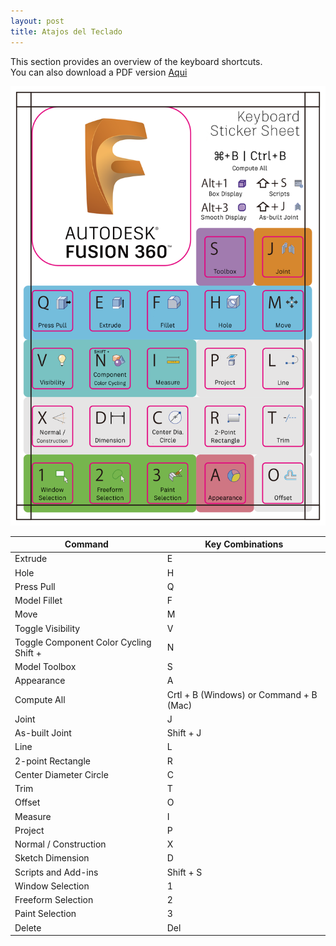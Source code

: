 ```yaml
---
layout: post
title: Atajos del Teclado
---
```

This section provides an overview of the keyboard shortcuts.  
You can also download a PDF version [Aqui](https://raw.githubusercontent.com/innovadevs/innovadevs.github.io/master/documentos/shortcuts.pdf)  
  
![Shortcut](https://raw.githubusercontent.com/innovadevs/innovadevs.github.io/master/images/shortcut.png)

Command | Key Combinations
--------|--------
Extrude	  |   E
Hole	|H
Press Pull	|Q
Model Fillet	|F
Move	|M
Toggle Visibility	|V
Toggle Component Color Cycling	Shift + |N
Model Toolbox	|S
Appearance	|A
Compute All	|Crtl + B (Windows) or Command + B (Mac)
Joint	|J
As-built Joint	|Shift + J
Line	|L
2-point Rectangle	|R
Center Diameter Circle	|C
Trim	|T
Offset	|O
Measure	|I
Project	|P
Normal / Construction	|X
Sketch Dimension	|D
Scripts and Add-ins|	Shift + S
Window Selection	|1
Freeform Selection	|2
Paint Selection	|3
Delete	|Del